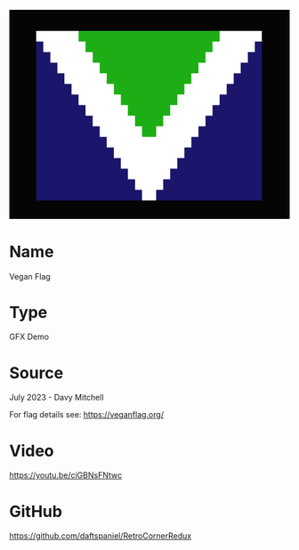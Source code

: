 ![Vegan Flag](screenshot.png)

# Name
Vegan Flag

# Type
GFX Demo

# Source
July 2023 - Davy Mitchell

For flag details see: https://veganflag.org/

# Video 
https://youtu.be/ciGBNsFNtwc

# GitHub
https://github.com/daftspaniel/RetroCornerRedux
